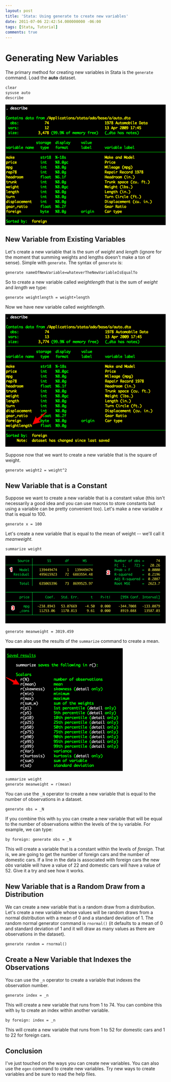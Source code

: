 ```yaml
---
layout: post
title: 'Stata: Using generate to create new variables'
date: 2011-07-06 22:42:54.000000000 -06:00
tags: [Stata, Tutorial]
comments: true
---
```

# Generating New Variables
The primary method for creating new variables in Stata is the `generate` command. Load the <strong>auto</strong> dataset.

	clear
	sysuse auto
	describe

![Results-auto.dta_1.jpg](/assets/Results-auto_dta_1.jpg)

## New Variable from Existing Variables

Let's create a new variable that is the sum of *weight* and *length* (ignore for the moment that summing weights and lengths doesn't make a ton of sense). Simple with `generate`. The syntax of `generate` is:

	generate nameOfNewVariable=whateverTheNewVariableIsEqualTo
	
So to create a new variable called *weightlength* that is the sum of *weight* and *length* we type:

	generate weightlength = weight+length

Now we have new variable called *weightlength*.

![Results-auto.dta-21.jpg](/assets/Results-auto_dta-21.jpg)

Suppose now that we want to create a new variable that is the square of weight.

	generate weight2 = weight^2

## New Variable that is a Constant

Suppose we want to create a new variable that is a constant value (this isn't necessarily a good idea and you can use macros to store constants but using a variable can be pretty convenient too). Let's make a new variable *x* that is equal to 100.

	generate x = 100

Let's create a new variable that is equal to the mean of weight -- we'll call it *meanweight*.

	summarize weight

![Results-auto.dta-3.jpg](/assets/Results-auto_dta-3.jpg)

	generate meanweight = 3019.459

You can also use the results of the `summarize` command to create a mean.

![Viewer-1-help-summarize-1.jpg](/assets/Viewer-1-help-summarize-1.jpg)

	summarize weight
	generate meanweight = r(mean)

You can use the `_N` operator to create a new variable that is equal to the number of observations in a dataset.

	generate obs = _N

If you combine this with `by` you can create a new variable that will be equal to the number of observations within the levels of the `by` variable. For example, we can type:

	by foreign: generate obs = _N

This will create a variable that is a constant within the levels of *foreign*. That is, we are going to get the number of foreign cars and the number of domestic cars. If a line in the data is associated with foreign cars the new *obs* variable will have a value of 22 and domestic cars will have a value of 52. Give it a try and see how it works.

## New Variable that is a Random Draw from a Distribution

We can create a new variable that is a random draw from a distribution. Let's create a new variable whose values will be random draws from a normal distribution with a mean of 0 and a standard deviation of 1. The random normal generator command is `rnormal()` (it defaults to a mean of 0 and standard deviation of 1 and it will draw as many values as there are observations in the dataset).

	generate random = rnormal()

## Create a New Variable that Indexes the Observations

You can use the `_n` operator to create a variable that indexes the observation number.

	generate index = _n

This will create a new variable that runs from 1 to 74. You can combine this with `by` to create an index within another variable.

	by foreign: index = _n

This will create a new variable that runs from 1 to 52 for domestic cars and 1 to 22 for foreign cars.

## Conclusion

I've just touched on the ways you can create new variables. You can also use the `egen` command to create new variables. Try new ways to create variables and be sure to read the help files.
